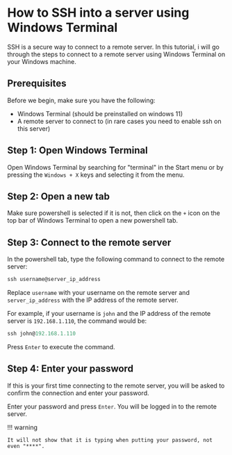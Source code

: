# How to SSH into a server using Windows Terminal

SSH is a secure way to connect to a remote server. In this tutorial, i will go through the steps to connect to a remote server using Windows Terminal on your Windows machine.

## Prerequisites

Before we begin, make sure you have the following:

- Windows Terminal (should be preinstalled on windows 11)
- A remote server to connect to (in rare cases you need to enable ssh on this server)

## Step 1: Open Windows Terminal

Open Windows Terminal by searching for "terminal" in the Start menu or by pressing the `Windows + X` keys and selecting it from the menu.

## Step 2: Open a new tab

Make sure powershell is selected if it is not, then click on the `+` icon on the top bar of Windows Terminal to open a new powershell tab.


## Step 3: Connect to the remote server

In the powershell tab, type the following command to connect to the remote server:
```powershell
ssh username@server_ip_address
```

Replace `username` with your username on the remote server and `server_ip_address` with the IP address of the remote server.

For example, if your username is `john` and the IP address of the remote server is `192.168.1.110`, the command would be:

```powershell
ssh john@192.168.1.110
```

Press `Enter` to execute the command.

## Step 4: Enter your password

If this is your first time connecting to the remote server, you will be asked to confirm the connection and enter your password.

Enter your password and press `Enter`. You will be logged in to the remote server.

!!! warning

    It will not show that it is typing when putting your password, not even "****".

